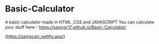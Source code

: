 # Basic-Calculator
A basic calculator made in HTML ,CSS and JAVASCRIPT
You can calculate your stuff here:-
https://samysr17.github.io/Basic-Calculator/

(https://samscalc.netlify.app/)
